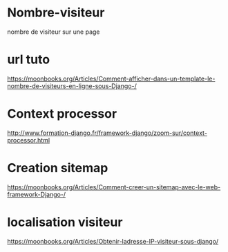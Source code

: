 # Nombre-visiteur
nombre de visiteur sur une page

# url tuto
  https://moonbooks.org/Articles/Comment-afficher-dans-un-template-le-nombre-de-visiteurs-en-ligne-sous-Django-/
  
# Context processor
  http://www.formation-django.fr/framework-django/zoom-sur/context-processor.html

# Creation sitemap
  https://moonbooks.org/Articles/Comment-creer-un-sitemap-avec-le-web-framework-Django-/
# localisation visiteur
  https://moonbooks.org/Articles/Obtenir-ladresse-IP-visiteur-sous-django/

